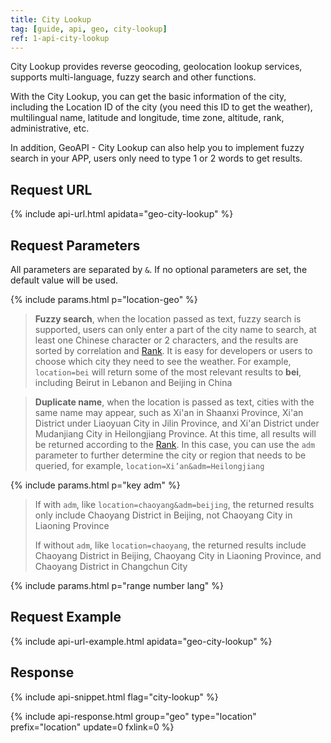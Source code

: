 ```yaml
---
title: City Lookup
tag: [guide, api, geo, city-lookup]
ref: 1-api-city-lookup
---
```


City Lookup provides reverse geocoding, geolocation lookup services, supports multi-language, fuzzy search and other functions.

With the City Lookup, you can get the basic information of the city, including the Location ID of the city (you need this ID to get the weather), multilingual name, latitude and longitude, time zone, altitude, rank, administrative, etc.

In addition, GeoAPI - City Lookup can also help you to implement fuzzy search in your APP, users only need to type 1 or 2 words to get results.

## Request URL

{% include api-url.html apidata="geo-city-lookup" %}

## Request Parameters

All parameters are separated by `&`. If no optional parameters are set, the default value will be used.

{% include params.html p="location-geo" %}

> **Fuzzy search**, when the location passed as text, fuzzy search is supported, users can only enter a part of the city name to search, at least one Chinese character or 2 characters, and the results are sorted by correlation and [Rank](/en/docs/resource/glossary/#rank). It is easy for developers or users to choose which city they need to see the weather. For example, `location=bei` will return some of the most relevant results to **bei**, including Beirut in Lebanon and Beijing in China

> **Duplicate name**, when the location is passed as text, cities with the same name may appear, such as Xi'an in Shaanxi Province, Xi'an District under Liaoyuan City in Jilin Province, and Xi'an District under Mudanjiang City in Heilongjiang Province. At this time, all results will be returned according to the [Rank](/en/docs/resource/glossary/#rank). In this case, you can use the `adm` parameter to further determine the city or region that needs to be queried, for example, `location=Xi’an&adm=Heilongjiang`

{% include params.html p="key adm" %}

> If with `adm`, like `location=chaoyang&adm=beijing`, the returned results only include Chaoyang District in Beijing, not Chaoyang City in Liaoning Province
>
> If without `adm`, like `location=chaoyang`, the returned results include Chaoyang District in Beijing, Chaoyang City in Liaoning Province, and Chaoyang District in Changchun City

{% include params.html p="range number lang" %}

## Request Example

{% include api-url-example.html apidata="geo-city-lookup" %}

## Response

{% include api-snippet.html flag="city-lookup" %}

{% include api-response.html group="geo" type="location" prefix="location" update=0 fxlink=0 %}